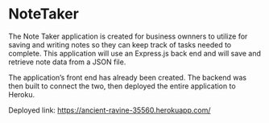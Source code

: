 # NoteTaker

The Note Taker application is created for business ownners to utilize for saving and writing notes so they can keep track of tasks needed to complete. This application will use an Express.js back end and will save and retrieve note data from a JSON file.

The application’s front end has already been created. The backend was then built to connect the two, then deployed the entire application to Heroku.

Deployed link: https://ancient-ravine-35560.herokuapp.com/

